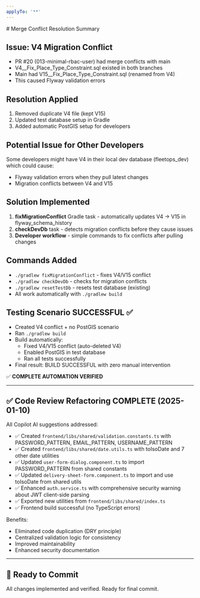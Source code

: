 ```yaml
---
applyTo: '**'
---
```


<memories hint="Manage via memory tool">
<memory path="/memories/merge-conflict-resolution.md">
# Merge Conflict Resolution Summary

## Issue: V4 Migration Conflict
- PR #20 (013-minimal-rbac-user) had merge conflicts with main
- V4__Fix_Place_Type_Constraint.sql existed in both branches
- Main had V15__Fix_Place_Type_Constraint.sql (renamed from V4)
- This caused Flyway validation errors

## Resolution Applied
1. Removed duplicate V4 file (kept V15)
2. Updated test database setup in Gradle
3. Added automatic PostGIS setup for developers

## Potential Issue for Other Developers
Some developers might have V4 in their local dev database (fleetops_dev) which could cause:
- Flyway validation errors when they pull latest changes
- Migration conflicts between V4 and V15

## Solution Implemented
1. **fixMigrationConflict** Gradle task - automatically updates V4 → V15 in flyway_schema_history
2. **checkDevDb** task - detects migration conflicts before they cause issues
3. **Developer workflow** - simple commands to fix conflicts after pulling changes

## Commands Added
- `./gradlew fixMigrationConflict` - fixes V4/V15 conflict
- `./gradlew checkDevDb` - checks for migration conflicts
- `./gradlew resetTestDb` - resets test database (existing)
- All work automatically with `./gradlew build`

## Testing Scenario SUCCESSFUL ✅
- Created V4 conflict + no PostGIS scenario
- Ran `./gradlew build`  
- Build automatically:
  - Fixed V4/V15 conflict (auto-deleted V4)
  - Enabled PostGIS in test database
  - Ran all tests successfully
- Final result: BUILD SUCCESSFUL with zero manual intervention

✅ **COMPLETE AUTOMATION VERIFIED**

---

## ✅ Code Review Refactoring COMPLETE (2025-01-10)

All Copilot AI suggestions addressed:
- ✅ Created `frontend/libs/shared/validation.constants.ts` with PASSWORD_PATTERN, EMAIL_PATTERN, USERNAME_PATTERN
- ✅ Created `frontend/libs/shared/date.utils.ts` with toIsoDate and 7 other date utilities
- ✅ Updated `user-form-dialog.component.ts` to import PASSWORD_PATTERN from shared constants
- ✅ Updated `delivery-sheet-form.component.ts` to import and use toIsoDate from shared utils
- ✅ Enhanced `auth.service.ts` with comprehensive security warning about JWT client-side parsing
- ✅ Exported new utilities from `frontend/libs/shared/index.ts`
- ✅ Frontend build successful (no TypeScript errors)

Benefits:
- Eliminated code duplication (DRY principle)
- Centralized validation logic for consistency
- Improved maintainability
- Enhanced security documentation

---

## 🔄 Ready to Commit
All changes implemented and verified. Ready for final commit.
</memory>
</memories>
